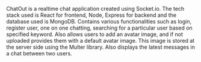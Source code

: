ChatOut is a realtime chat application created using Socket.io.
The tech stack used is React for frontend, Node, Express for backend and the database used is MongoDB. 
Contains various functionalities such as login, register user, one on one chatting, searching for a particular user based on specified keyword.
Also allows users to add an avatar image, and if not uploaded provides them with a default avatar image.
This image is stored at the server side using the Multer library.
Also displays the latest messages in a chat between two users.